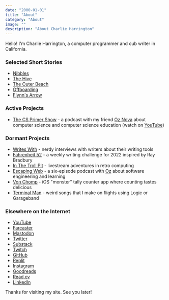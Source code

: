 ```yaml
---
date: "2000-01-01"
title: "About"
category: "About"
image: ""
description: "About Charlie Harrington"
---
```


Hello! I'm Charlie Harrington, a computer programmer and cub writer in California.

### Selected Short Stories

* [Nibbles](https://f52.charlieharrington.com/stories/nibbles/)
* [The Hive](https://f52.charlieharrington.com/stories/the-hive/)
* [The Outer Beach](https://f52.charlieharrington.com/stories/the-outer-beach/)
* [Offboarding](https://f52.charlieharrington.com/stories/offboarding/)
* [Flynn's Arrow](https://f52.charlieharrington.com/stories/flynns-arrow/)

### Active Projects

* [The CS Primer Show](https://show.csprimer.com) - a podcast with my friend [Oz Nova](https://twitter.com/oznova_) about computer science and computer science education (watch on [YouTube](https://www.youtube.com/@cs_primer))

### Dormant Projects

* [Writes With](https://writeswith.com) - nerdy interviews with writers about their writing tools
* [Fahrenheit 52](https://f52.charlieharrington.com) - a weekly writing challenge for 2022 inspired by Ray Bradbury
* [In The Troll Pit](https://ittp.charlieharrington.com) - livestream adventures in retro computing
* [Escaping Web](https://escapingweb.github.io) - a six-episode podcast with [Oz](https://twitter.com/oznova_) about software engineering and learning
* [Von Chomp](https://apps.apple.com/us/app/von-chomp/id1211087343?mt=8) - iOS "monster" tally counter app where counting tastes delicious
* [Terminal Man](/relay) - weird songs that I make on flights using Logic or Garageband

### Elsewhere on the Internet

* [YouTube](https://www.youtube.com/@whatrocks)
* [Farcaster](https://warpcast.com/whatrocks)
* [Mastodon](https://mastodon.social/@whatrocks)
* [Twitter](https://twitter.com/whatrocks)
* [Substack](https://whatrocks.substack.com)
* [Twitch](https://twitch.tv/what_rocks)
* [GitHub](https://github.com/whatrocks)
* [Replit](https://replit.com/@whatrocks)
* [Instagram](https://instagram.com/whatrocks)
* [Goodreads](https://www.goodreads.com/whatrocks)
* [Read.cv](https://read.cv/whatrocks)
* [LinkedIn](https://www.linkedin.com/in/charlieharrington)

Thanks for visiting my site. See you later!
